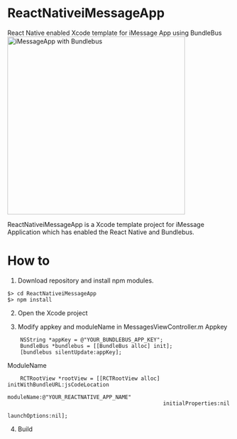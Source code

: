 # ReactNativeiMessageApp
React Native enabled Xcode template for iMessage App using BundleBus
<img src="https://github.com/zenome/ReactNativeiMessageApp/blob/master/screenshot/iMessage_with_BundleBus.png" alt="iMessageApp with Bundlebus" width="400" />

ReactNativeiMessageApp is a Xcode template project for iMessage Application which has enabled the React Native and Bundlebus.

# How to
1. Download repository and install npm modules.
~~~~
$> cd ReactNativeiMessageApp
$> npm install
~~~~

2. Open the Xcode project


3. Modify appkey and moduleName in MessagesViewController.m
Appkey
```
    NSString *appKey = @"YOUR_BUNDLEBUS_APP_KEY";
    BundleBus *bundlebus = [[BundleBus alloc] init];
    [bundlebus silentUpdate:appKey];
```

ModuleName
```
    RCTRootView *rootView = [[RCTRootView alloc] initWithBundleURL:jsCodeLocation
                                                        moduleName:@"YOUR_REACTNATIVE_APP_NAME"
                                                 initialProperties:nil
                                                     launchOptions:nil];

```

4. Build
